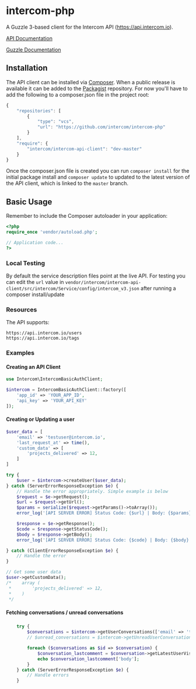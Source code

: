 # intercom-php

A Guzzle 3-based client for the Intercom API (https://api.intercom.io).

[API Documentation](https://api.intercom.io/docs)

[Guzzle Documentation](http://guzzle3.readthedocs.org)

## Installation

The API client can be installed via [Composer](https://github.com/composer/composer). When a public release is available it can be added to the [Packagist](https://packagist.org/) repository. For now you'll have to add the following to a composer.json file in the project root:

```js
{
    "repositories": [
        {
            "type": "vcs",
            "url": "https://github.com/intercom/intercom-php"
        }
    ],
    "require": {
        "intercom/intercom-api-client": "dev-master"
    }
}
```

Once the composer.json file is created you can run `composer install` for the initial package install and `composer update` to updated to the latest version of the API client, which is linked to the `master` branch.


## Basic Usage

Remember to include the Composer autoloader in your application:

```php
<?php
require_once 'vendor/autoload.php';

// Application code...
?>
```

### Local Testing

By default the service description files point at the live API. For testing you can edit the `url` value in `vendor/intercom/intercom-api-client/src/intercom/Service/config/intercom_v3.json` after running a composer install/update

### Resources

The API supports:

    https://api.intercom.io/users
    https://api.intercom.io/tags

### Examples

#### Creating an API Client

```php
use Intercom\IntercomBasicAuthClient;

$intercom = IntercomBasicAuthClient::factory([
    'app_id' => 'YOUR_APP_ID',
    'api_key' => 'YOUR_API_KEY'
]);
```

#### Creating or Updating a user
```php
$user_data = [
    'email' => 'testuser@intercom.io',
    'last_request_at' => time(),
    'custom_data' => [
        'projects_delivered' => 12,
    ]
]

try {
    $user = $intercom->createUser($user_data);
} catch (ServerErrorResponseException $e) {
    // Handle the error appropriately. Simple example is below
    $request = $e->getRequest();
    $url = $request->getUrl();
    $params = serialize($request->getParams()->toArray());
    error_log('[API SERVER ERROR] Status Code: {$url} | Body: {$params}');

    $response = $e->getResponse();
    $code = $response->getStatusCode();
    $body = $response->getBody();
    error_log('[API SERVER ERROR] Status Code: {$code} | Body: {$body}');

} catch (ClientErrorResponseException $e) {
    // Handle the error
}

// Get some user data
$user->getCustomData();
/*    array (
 *        'projects_delivered' => 12,
 *    )
 */
```

#### Fetching conversations / unread conversations

#####
```php
    try {
        $conversations = $intercom->getUserConversations(['email' => 'testuser@intercom.io']);
        // $unread_conversations = $intercom->getUnreadUserConversations(['email' => 'testuser@intercom.io']);

        foreach ($conversations as $id => $conversation) {
            $conversation_lastcomment = $conversation->getLatestUserVisibleComment();
            echo $conversation_lastcomment['body'];
        }
    } catch (ServerErrorResponseException $e) {
        // Handle errors
    }
```

